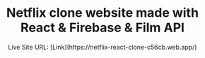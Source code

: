 <h1 align="center">Netflix clone website made with React & Firebase & Film API</h1>
<p align="center">Live Site URL: [Link](https://netflix-react-clone-c56cb.web.app/)</p>
